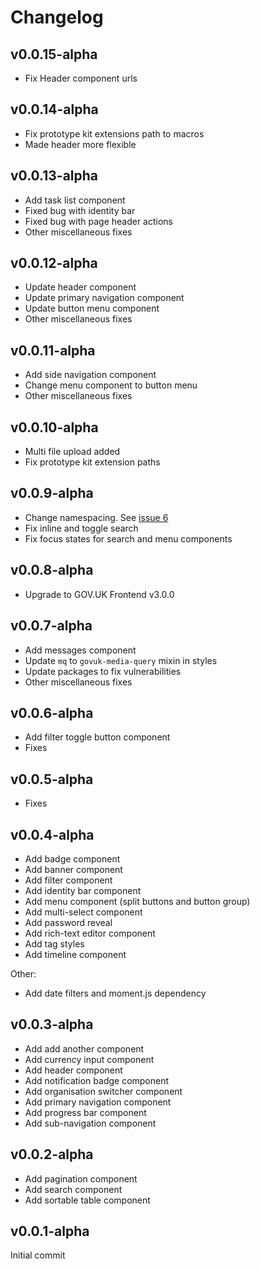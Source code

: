 # Changelog

## v0.0.15-alpha

- Fix Header component urls

## v0.0.14-alpha

- Fix prototype kit extensions path to macros
- Made header more flexible

## v0.0.13-alpha

- Add task list component
- Fixed bug with identity bar
- Fixed bug with page header actions
- Other miscellaneous fixes

## v0.0.12-alpha

- Update header component
- Update primary navigation component
- Update button menu component
- Other miscellaneous fixes

## v0.0.11-alpha

- Add side navigation component
- Change menu component to button menu
- Other miscellaneous fixes

## v0.0.10-alpha

- Multi file upload added
- Fix prototype kit extension paths

## v0.0.9-alpha

- Change namespacing. See [issue 6](https://github.com/ministryofjustice/moj-frontend/issues/6)
- Fix inline and toggle search
- Fix focus states for search and menu components

## v0.0.8-alpha

- Upgrade to GOV.UK Frontend v3.0.0

## v0.0.7-alpha

- Add messages component
- Update `mq` to `govuk-media-query` mixin in styles
- Update packages to fix vulnerabilities
- Other miscellaneous fixes

## v0.0.6-alpha

- Add filter toggle button component
- Fixes

## v0.0.5-alpha

- Fixes

## v0.0.4-alpha

- Add badge component
- Add banner component
- Add filter component
- Add identity bar component
- Add menu component (split buttons and button group)
- Add multi-select component
- Add password reveal
- Add rich-text editor component
- Add tag styles
- Add timeline component

Other:

- Add date filters and moment.js dependency

## v0.0.3-alpha

- Add add another component
- Add currency input component
- Add header component
- Add notification badge component
- Add organisation switcher component
- Add primary navigation component
- Add progress bar component
- Add sub-navigation component

## v0.0.2-alpha

- Add pagination component
- Add search component
- Add sortable table component

## v0.0.1-alpha

Initial commit